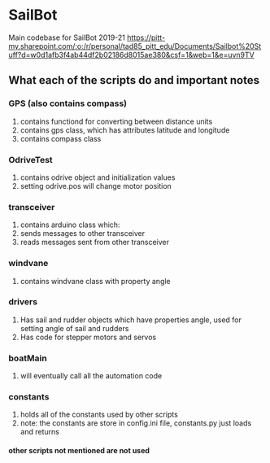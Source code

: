 # SailBot
Main codebase for SailBot 2019-21
https://pitt-my.sharepoint.com/:o:/r/personal/tad85_pitt_edu/Documents/Sailbot%20Stuff?d=w0d1afb3f4ab44df2b02186d8015ae380&csf=1&web=1&e=uvn9TV

## What each of the scripts do and important notes

### GPS (also contains compass)
1. contains functiond for converting between distance units
2. contains gps class, which has attributes latitude and longitude
3. contains compass class

### OdriveTest
1. contains odrive object and initialization values
2. setting odrive.pos will change motor position

### transceiver
1. contains arduino class which:
2. sends messages to other transceiver
3. reads messages sent from other transceiver

### windvane
1. contains windvane class with property angle

### drivers
1. Has sail and rudder objects which have properties angle, used for setting angle of sail and rudders
2. Has code for stepper motors and servos

### boatMain
1. will eventually call all the automation code

### constants
1. holds all of the constants used by other scripts
2. note: the constants are store in config.ini file, constants.py just loads and returns 

#### other scripts not mentioned are not used
